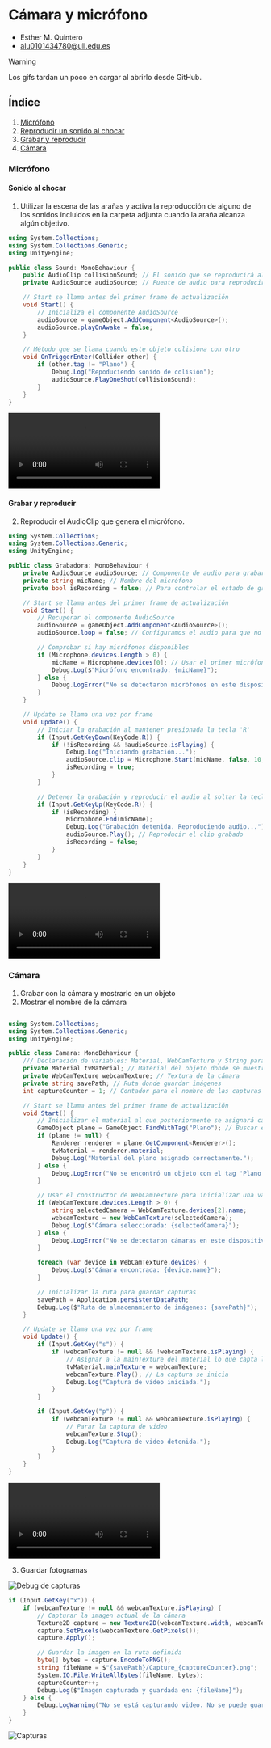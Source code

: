 # Cámara y micrófono
* Esther M. Quintero
* alu0101434780@ull.edu.es

> [!WARNING]  
> Los gifs tardan un poco en cargar al abrirlo desde GitHub.

## Índice

1. [Micrófono](#microfono)
  1. [Reproducir un sonido al chocar](#chocar)
  1. [Grabar y reproducir](#grabar)
1. [Cámara](#camara)

### Micrófono <div id='microfono'/>

#### Sonido al chocar <div id='chocar'/>

1. Utilizar la escena de las arañas y activa la reproducción de alguno de los sonidos incluidos en la carpeta adjunta cuando la araña alcanza algún objetivo.

``` csharp
using System.Collections;
using System.Collections.Generic;
using UnityEngine;

public class Sound: MonoBehaviour {
    public AudioClip collisionSound; // El sonido que se reproducirá al chocar
    private AudioSource audioSource; // Fuente de audio para reproducir el sonido

    // Start se llama antes del primer frame de actualización
    void Start() {
        // Inicializa el componente AudioSource
        audioSource = gameObject.AddComponent<AudioSource>();
        audioSource.playOnAwake = false;
    }

    // Método que se llama cuando este objeto colisiona con otro
    void OnTriggerEnter(Collider other) {
        if (other.tag != "Plano") {
            Debug.Log("Repoduciendo sonido de colisión");
            audioSource.PlayOneShot(collisionSound);
        }
    }
}

```

![Sonido al chocar](https://github.com/EstherMedinaQuintero/InterfacesInteligentes/blob/main/p07-microfono-camara/Multimedia/SonidoChoque.mp4)

#### Grabar y reproducir <div id='grabar'/>

2. Reproducir el AudioClip que genera el micrófono.

``` csharp
using System.Collections;
using System.Collections.Generic;
using UnityEngine;

public class Grabadora: MonoBehaviour {
    private AudioSource audioSource; // Componente de audio para grabar y reproducir
    private string micName; // Nombre del micrófono
    private bool isRecording = false; // Para controlar el estado de grabación

    // Start se llama antes del primer frame de actualización
    void Start() {
        // Recuperar el componente AudioSource
        audioSource = gameObject.AddComponent<AudioSource>();
        audioSource.loop = false; // Configuramos el audio para que no sea en bucle

        // Comprobar si hay micrófonos disponibles
        if (Microphone.devices.Length > 0) {
            micName = Microphone.devices[0]; // Usar el primer micrófono disponible
            Debug.Log($"Micrófono encontrado: {micName}");
        } else {
            Debug.LogError("No se detectaron micrófonos en este dispositivo.");
        }
    }

    // Update se llama una vez por frame
    void Update() {
        // Iniciar la grabación al mantener presionada la tecla 'R'
        if (Input.GetKeyDown(KeyCode.R)) {
            if (!isRecording && !audioSource.isPlaying) {
                Debug.Log("Iniciando grabación...");
                audioSource.clip = Microphone.Start(micName, false, 10, 44100); // Grabar por 10 segundos como máximo
                isRecording = true;
            }
        }

        // Detener la grabación y reproducir el audio al soltar la tecla 'R'
        if (Input.GetKeyUp(KeyCode.R)) {
            if (isRecording) {
                Microphone.End(micName);
                Debug.Log("Grabación detenida. Reproduciendo audio...");
                audioSource.Play(); // Reproducir el clip grabado
                isRecording = false;
            }
        }
    }
}
```

![Grabacion](https://github.com/EstherMedinaQuintero/InterfacesInteligentes/blob/main/p07-microfono-camara/Multimedia/Grabacion.mp4)

### Cámara <div id='camara'/>

1. Grabar con la cámara y mostrarlo en un objeto
2. Mostrar el nombre de la cámara

``` csharp

using System.Collections;
using System.Collections.Generic;
using UnityEngine;

public class Camara: MonoBehaviour {
    /// Declaración de variables: Material, WebCamTexture y String para almacenar el path del directorio donde almacenar las imágenes
    private Material tvMaterial; // Material del objeto donde se muestra la cámara
    private WebCamTexture webcamTexture; // Textura de la cámara
    private string savePath; // Ruta donde guardar imágenes
    int captureCounter = 1; // Contador para el nombre de las capturas

    // Start se llama antes del primer frame de actualización
    void Start() {
        // Inicializar el material al que posteriormente se asignará cada imagen-frame de la cámara
        GameObject plane = GameObject.FindWithTag("Plano"); // Buscar el objeto con el tag "Plano"
        if (plane != null) {
            Renderer renderer = plane.GetComponent<Renderer>();
            tvMaterial = renderer.material;
            Debug.Log("Material del plano asignado correctamente.");
        } else {
            Debug.LogError("No se encontró un objeto con el tag 'Plano'.");
        }

        // Usar el constructor de WebCamTexture para inicializar una variable de ese tipo
        if (WebCamTexture.devices.Length > 0) {
            string selectedCamera = WebCamTexture.devices[2].name;
            webcamTexture = new WebCamTexture(selectedCamera);
            Debug.Log($"Cámara seleccionada: {selectedCamera}");
        } else {
            Debug.LogError("No se detectaron cámaras en este dispositivo.");
        }

        foreach (var device in WebCamTexture.devices) {
            Debug.Log($"Cámara encontrada: {device.name}");
        }

        // Inicializar la ruta para guardar capturas
        savePath = Application.persistentDataPath;
        Debug.Log($"Ruta de almacenamiento de imágenes: {savePath}");
    }

    // Update se llama una vez por frame
    void Update() {
        if (Input.GetKey("s")) {
            if (webcamTexture != null && !webcamTexture.isPlaying) {
                // Asignar a la mainTexture del material lo que capta la cámara
                tvMaterial.mainTexture = webcamTexture;
                webcamTexture.Play(); // La captura se inicia
                Debug.Log("Captura de video iniciada.");
            }
        }

        if (Input.GetKey("p")) {
            if (webcamTexture != null && webcamTexture.isPlaying) {
                // Parar la captura de video
                webcamTexture.Stop();
                Debug.Log("Captura de video detenida.");
            }
        }
    }
}

```

![CamaraNombre](https://github.com/EstherMedinaQuintero/InterfacesInteligentes/blob/main/p07-microfono-camara/Multimedia/CamaraNombre.mp4)

3. Guardar fotogramas

![Debug de capturas](./Multimedia/image.png)

``` csharp
if (Input.GetKey("x")) {
    if (webcamTexture != null && webcamTexture.isPlaying) {
        // Capturar la imagen actual de la cámara
        Texture2D capture = new Texture2D(webcamTexture.width, webcamTexture.height);
        capture.SetPixels(webcamTexture.GetPixels());
        capture.Apply();

        // Guardar la imagen en la ruta definida
        byte[] bytes = capture.EncodeToPNG();
        string fileName = $"{savePath}/Capture_{captureCounter}.png";
        System.IO.File.WriteAllBytes(fileName, bytes);
        captureCounter++;
        Debug.Log($"Imagen capturada y guardada en: {fileName}");
    } else {
        Debug.LogWarning("No se está capturando video. No se puede guardar la imagen.");
    }
}
```

![Capturas](./Multimedia/capturas.png)